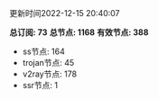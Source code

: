 更新时间2022-12-15 20:40:07

**总订阅: 73**
**总节点: 1168**
**有效节点: 388**
- ss节点: 164
- trojan节点: 45
- v2ray节点: 178
- ssr节点: 1
